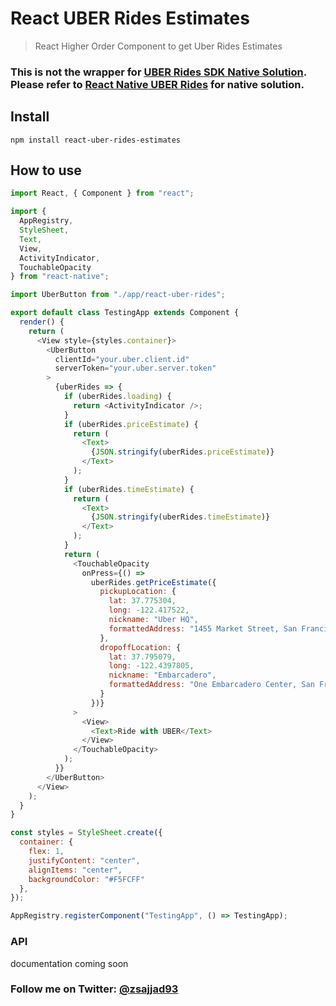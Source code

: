 # React UBER Rides Estimates
> React Higher Order Component to get Uber Rides Estimates

### This is not the wrapper for [UBER Rides SDK Native Solution](https://developer.uber.com/docs/riders/ride-requests/introduction). Please refer to [React Native UBER Rides](https://github.com/Kureev/react-native-uber-rides) for native solution.

## Install
```
npm install react-uber-rides-estimates
```

## How to use
```js
import React, { Component } from "react";

import {
  AppRegistry,
  StyleSheet,
  Text,
  View,
  ActivityIndicator,
  TouchableOpacity
} from "react-native";

import UberButton from "./app/react-uber-rides";

export default class TestingApp extends Component {
  render() {
    return (
      <View style={styles.container}>
        <UberButton
          clientId="your.uber.client.id"
          serverToken="your.uber.server.token"
        >
          {uberRides => {
            if (uberRides.loading) {
              return <ActivityIndicator />;
            }
            if (uberRides.priceEstimate) {
              return (
                <Text>
                  {JSON.stringify(uberRides.priceEstimate)}
                </Text>
              );
            }
            if (uberRides.timeEstimate) {
              return (
                <Text>
                  {JSON.stringify(uberRides.timeEstimate)}
                </Text>
              );
            }
            return (
              <TouchableOpacity
                onPress={() =>
                  uberRides.getPriceEstimate({
                    pickupLocation: {
                      lat: 37.775304,
                      long: -122.417522,
                      nickname: "Uber HQ",
                      formattedAddress: "1455 Market Street, San Francisco"
                    },
                    dropoffLocation: {
                      lat: 37.795079,
                      long: -122.4397805,
                      nickname: "Embarcadero",
                      formattedAddress: "One Embarcadero Center, San Francisco"
                    }
                  })}
              >
                <View>
                  <Text>Ride with UBER</Text>
                </View>
              </TouchableOpacity>
            );
          }}
        </UberButton>
      </View>
    );
  }
}

const styles = StyleSheet.create({
  container: {
    flex: 1,
    justifyContent: "center",
    alignItems: "center",
    backgroundColor: "#F5FCFF"
  },
});

AppRegistry.registerComponent("TestingApp", () => TestingApp);
```

### API

documentation coming soon


### Follow me on Twitter: [@zsajjad93](https://twitter.com/zsajjad93)
